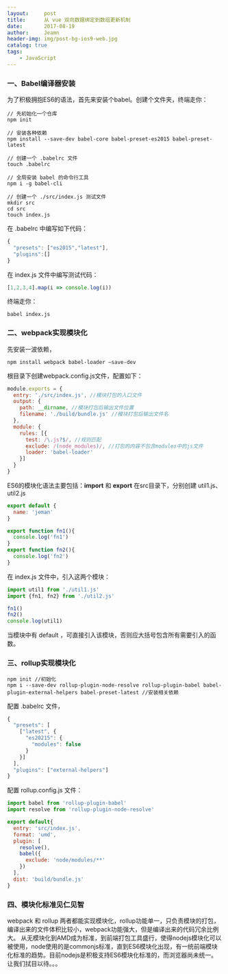 ```yaml
---
layout:     post
title:      从 vue 双向数据绑定到数组更新机制
date:       2017-08-19
author:     Jeamn
header-img: img/post-bg-ios9-web.jpg
catalog: true
tags:
    - JavaScript
---
```


### 一、Babel编译器安装
为了积极拥抱ES6的语法，首先来安装个babel。创建个文件夹，终端走你：

```
// 先初始化一个仓库
npm init

// 安装各种依赖
npm install --save-dev babel-core babel-preset-es2015 babel-preset-latest

// 创建一个 .babelrc 文件
touch .babelrc

// 全局安装 babel 的命令行工具
npm i -g babel-cli

// 创建一个 ./src/index.js 测试文件
mkdir src
cd src
touch index.js
```
<!-- more -->

在 .babelrc 中编写如下代码：

```js
{
  "presets": ["es2015","latest"],
  "plugins":[]
}
```

在 index.js 文件中编写测试代码：

```js
[1,2,3,4].map(i => console.log(i))
```

终端走你：

```
babel index.js
```

### 二、webpack实现模块化
先安装一波依赖，

```
npm install webpack babel-loader —save-dev
```

根目录下创建webpack.config.js文件，配置如下：

```js
module.exports = {
  entry: './src/index.js', //模块打包的入口文件
  output: {
    path: __dirname, //模块打包后输出文件位置
    filename: './build/bundle.js' //模块打包后输出文件名
  },
  module: {
    rules: [{
      test: /\.js?$/, //规则匹配
      exclude: /(node_modules)/, //打包的内容不包含modules中的js文件
      loader: 'babel-loader'
    }]
  }
}
```

ES6的模块化语法主要包括：**import** 和 **export**
在src目录下，分别创建 util1.js、util2.js

```js
export default {
  name: 'jeman'
}
```

```js
export function fn1(){
  console.log('fn1')
}
export function fn2(){
  console.log('fn2')
}
```

在 index.js 文件中，引入这两个模块：

```js
import util1 from './util1.js'
import {fn1, fn2} from './util2.js'

fn1()
fn2()
console.log(util1)
```

当模块中有 default ，可直接引入该模块，否则应大括号包含所有需要引入的函数。

### 三、rollup实现模块化

```
npm init //初始化
npm i --save-dev rollup-plugin-node-resolve rollup-plugin-babel babel-plugin-external-helpers babel-preset-latest //安装相关依赖
```

配置 .babelrc 文件，

```js
{
  "presets": [
    ["latest", {
      "es20215": {
        "modules": false
      }
    }]
  ],
  "plugins": ["external-helpers"]
}
```

配置 rollup.config.js 文件：

```js
import babel from 'rollup-plugin-babel'
import resolve from 'rollup-plugin-node-resolve'

export default{
  entry: 'src/index.js',
  format: 'umd',
  plugin: [
    resolve(),
    babel({
      exclude: 'node/modules/**'
    })
  ],
  dist: 'build/bundle.js'
}   
```

### 四、模块化标准见仁见智
webpack 和 rollup 两者都能实现模块化，rollup功能单一，只负责模块的打包，编译出来的文件体积比较小，webpack功能强大，但是编译出来的代码冗余比例大。
从无模块化到AMD成为标准，到前端打包工具盛行，使得nodejs模块化可以被使用，node使用的是commonjs标准，直到ES6模块化出现，有一统前端模块化标准的趋势。目前nodejs是积极支持ES6模块化标准的，而浏览器尚未统一。让我们拭目以待。。。







